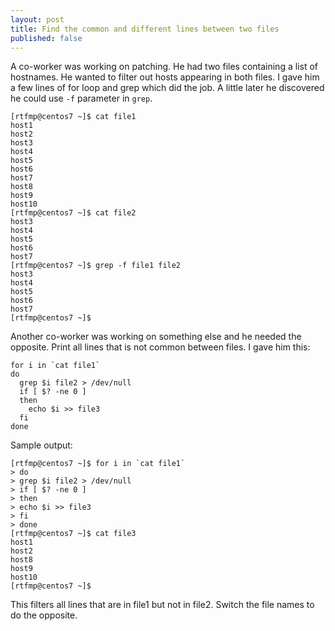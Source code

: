 ```yaml
---
layout: post
title: Find the common and different lines between two files
published: false
---
```


A co-worker was working on patching. He had two files containing a list of hostnames. He wanted to filter out hosts appearing in both files. I gave him a few lines of for loop and grep which did the job. A little later he discovered he could use `-f` parameter in `grep`. 

    [rtfmp@centos7 ~]$ cat file1
    host1
    host2
    host3
    host4
    host5
    host6
    host7
    host8
    host9
    host10
    [rtfmp@centos7 ~]$ cat file2
    host3
    host4
    host5
    host6
    host7
    [rtfmp@centos7 ~]$ grep -f file1 file2
    host3
    host4
    host5
    host6
    host7
    [rtfmp@centos7 ~]$

Another co-worker was working on something else and he needed the opposite. Print all lines that  is not common between files. I gave him this:

    for i in `cat file1`
    do
      grep $i file2 > /dev/null
      if [ $? -ne 0 ]
      then
        echo $i >> file3
      fi
    done

Sample output:

    [rtfmp@centos7 ~]$ for i in `cat file1`
    > do
    > grep $i file2 > /dev/null
    > if [ $? -ne 0 ]
    > then
    > echo $i >> file3
    > fi
    > done
    [rtfmp@centos7 ~]$ cat file3
    host1
    host2
    host8
    host9
    host10
    [rtfmp@centos7 ~]$

This filters all lines that are in file1 but not in file2. Switch the file names to do the opposite.
